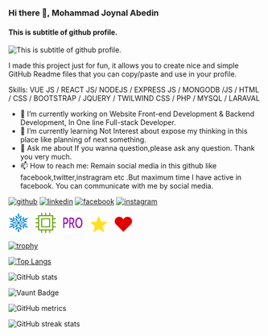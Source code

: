 ### Hi there 👋, Mohammad Joynal Abedin
#### This is subtitle of github profile.
![This is subtitle of github profile.](https://blogger.googleusercontent.com/img/b/R29vZ2xl/AVvXsEgvDYo0T2mKsFeq_BqPvzijMFeg3ReqETfmm79RhhrbGNzgMidQq85kaFUjndFxrbAWAqvgL7057GfAzoogKZs_wzZrEISy3__HYaZxEiTT8Jb8riWurrkj8NSI2HOWCQ43eNi-y9E7P0n4zErUV9pDUn_L_JfjBpV1x67kDkaZw4ODXyUmnLWYy0TriQI/s1500/20250610_183944.jpg )

I made this project just for fun, it allows you to create nice and simple GitHub Readme files that you can copy/paste and use in your profile.

Skills: VUE JS / REACT JS/ NODEJS / EXPRESS JS / MONGODB /JS / HTML / CSS / BOOTSTRAP / JQUERY / TWILWIND CSS / PHP / MYSQL / LARAVAL

- 🔭 I’m currently working on Website Front-end Development & Backend Development, In One line Full-stack Developer. 
- 🌱 I’m currently learning Not Interest about expose my thinking in this place like planning of next something. 
- 💬 Ask me about If you wanna question,please ask any question. Thank you very much. 
- 📫 How to reach me: Remain social media in this github like facebook,twitter,instragram etc .But maximum time I have active in facebook. You can communicate with me by social media. 


[<img src='https://cdn.jsdelivr.net/npm/simple-icons@3.0.1/icons/github.svg' alt='github' height='40'>](https://github.com/https://github.com/mdjoynalabedin61)  [<img src='https://cdn.jsdelivr.net/npm/simple-icons@3.0.1/icons/linkedin.svg' alt='linkedin' height='40'>](https://www.linkedin.com/in/https://bd.linkedin.com/in/iftekhar-mohammad-joynal-3094b0247/)  [<img src='https://cdn.jsdelivr.net/npm/simple-icons@3.0.1/icons/facebook.svg' alt='facebook' height='40'>](https://www.facebook.com/https://www.facebook.com/joynal.abedin.9987)  [<img src='https://cdn.jsdelivr.net/npm/simple-icons@3.0.1/icons/instagram.svg' alt='instagram' height='40'>](https://www.instagram.com/https://www.instagram.com/mdjoynalabedin11/)  

<a href='https://archiveprogram.github.com/'><img src='https://raw.githubusercontent.com/acervenky/animated-github-badges/master/assets/acbadge.gif' width='40' height='40'></a> <a href='https://docs.github.com/en/developers'><img src='https://raw.githubusercontent.com/acervenky/animated-github-badges/master/assets/devbadge.gif' width='40' height='40'></a> <a href='https://github.com/pricing'><img src='https://raw.githubusercontent.com/acervenky/animated-github-badges/master/assets/pro.gif' width='40' height='40'></a> <a href='https://stars.github.com/'><img src='https://raw.githubusercontent.com/acervenky/animated-github-badges/master/assets/starbadge.gif' width='35' height='35'></a> <a href='https://docs.github.com/en/github/supporting-the-open-source-community-with-github-sponsors'><img src='https://raw.githubusercontent.com/acervenky/animated-github-badges/master/assets/sponsorbadge.gif' width='35' height='35'></a> 

[![trophy](https://github-profile-trophy.vercel.app/?username=https://github.com/mdjoynalabedin61)](https://github.com/ryo-ma/github-profile-trophy)

[![Top Langs](https://github-readme-stats.vercel.app/api/top-langs/?username=https://github.com/mdjoynalabedin61)](https://github.com/anuraghazra/github-readme-stats)

![GitHub stats](https://github-readme-stats.vercel.app/api?username=https://github.com/mdjoynalabedin61&show_icons=true&count_private=true)  

![Vaunt Badge](https://api.vaunt.dev/v1/github/entities/https://github.com/mdjoynalabedin61/contributions?format=svg&private=true)  

![GitHub metrics](https://metrics.lecoq.io/https://github.com/mdjoynalabedin61)  

![GitHub streak stats](https://streak-stats.demolab.com/?user=https://github.com/mdjoynalabedin61)  

